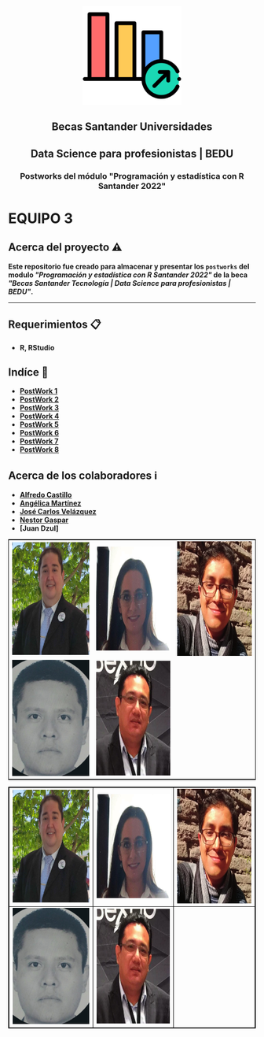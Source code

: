 <p align="center">
  <img src="img/logo.png" alt="Logo" width="200" height="200">
</p>
<p align="center">  
 
<h2 align="center"><strong>Becas Santander Universidades</h2>
<h2 align="center"><strong>Data Science para profesionistas | BEDU</h2>
<h3 align="center"><strong>Postworks del módulo "Programación y estadística con R Santander 2022" </h2>

# EQUIPO 3

## Acerca del proyecto ⚠️
Este repositorio fue creado para almacenar y presentar los `postworks` del modulo _"Programación y estadística con R Santander 2022"_ de la beca _"Becas Santander Tecnología | Data Science para profesionistas | BEDU"_.
***

## Requerimientos 📋
* R, RStudio

## Indíce 📖

- [PostWork 1](/PostWork1)
- [PostWork 2](/PostWork2)
- [PostWork 3](/PostWork3)
- [PostWork 4](/PostWork4)
- [PostWork 5](/PostWork5)
- [PostWork 6](/PostWork6)
- [PostWork 7](/PostWork7)
- [PostWork 8](/PostWork8)


## Acerca de los colaboradores ℹ️
- [Alfredo Castillo](https://github.com/alsolisc)
- [Angélica Martínez](https://github.com/AngelicaMarMo)
- [José Carlos Velázquez](https://github.com/CharlieUG)
- [Nestor Gaspar](https://github.com/nex3t)
- [Juan Dzul]

<style>
table {
    border-collapse: collapse;
}
table, th, td {
   border: 1px solid black;
}
blockquote {
    border-left: solid blue;
    padding-left: 10px;
}
</style>

<table border=0>
    <tr style="border:none">
    <td style="border:none">
	<img src="img/Alfredo.jpg" alt="Logo" width="242" height="229"> 
	</td>
	<td style="border:none">
	<img src="img/Angelica.jpg" alt="Logo" width="223" height="211"> 
	</td>
	<td style="border: none">
	<img src="img/JoseCarlos.jpg" alt="Logo" width="235" height="233">
	</td>
	</tr>
	<tr style="border: none">
	<td style="border: none">
	<img src="img/Nestor.jpg" alt="Logo" width="174" height="236">
	</td>
	<td style="border: none">
	<img src="img/Juan.jpg" alt="Logo" width="232" height="233"> 
	</td>
	<td style="border: none">
	</td>
	<tr>
</table>

|   |   |   |
|---|---|---|
| <img src="img/Alfredo.jpg" alt="Logo" width="242" height="229">   | <img src="img/Angelica.jpg" alt="Logo" width="223" height="211">   |  <img src="img/JoseCarlos.jpg" alt="Logo" width="235" height="233">  |
| <img src="img/Nestor.jpg" alt="Logo" width="174" height="236">   | <img src="img/Juan.jpg" alt="Logo" width="232" height="233">   |    |
